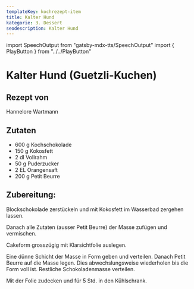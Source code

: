 ```yaml
---
templateKey: kochrezept-item
title: Kalter Hund
kategorie: 3. Dessert
seodescription: Kalter Hund
---
```

import SpeechOutput from "gatsby-mdx-tts/SpeechOutput"
import { PlayButton } from "../../PlayButton"

<SpeechOutput id="kochrezept-hannelore-wartmann-kalter-hund" customPlayButton={PlayButton}>

# Kalter Hund (Guetzli-Kuchen)

## Rezept von
Hannelore Wartmann

## Zutaten
- 600 g Kochschokolade
- 150 g Kokosfett
- 2 dl Vollrahm
- 50 g Puderzucker
- 2 EL Orangensaft
- 200 g Petit Beurre


## Zubereitung:
Blockschokolade zerstückeln und mit Kokosfett im Wasserbad zergehen lassen.

Danach alle Zutaten (ausser Petit Beurre) der Masse zufügen und vermischen.

Cakeform grosszügig mit Klarsichtfolie auslegen.

Eine dünne Schicht der Masse in Form geben und verteilen. Danach Petit Beurre auf die Masse legen. Dies abwechslungsweise wiederholen bis die Form voll ist. Restliche Schokoladenmasse verteilen.

Mit der Folie zudecken und für 5 Std. in den Kühlschrank.

</SpeechOutput>